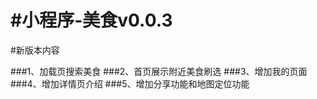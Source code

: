 
#小程序-美食v0.0.3
==================

#新版本内容

###1、加载页搜索美食
###2、首页展示附近美食刷选
###3、增加我的页面
###4、增加详情页介绍
###5、增加分享功能和地图定位功能
